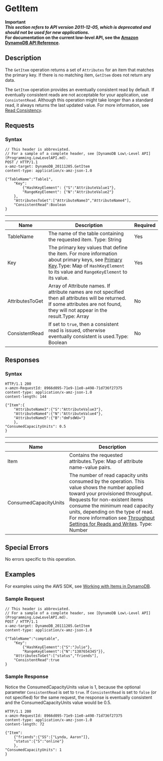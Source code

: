 # GetItem<a name="API_GetItem_v20111205"></a>

**Important**  
***This section refers to API version 2011\-12\-05, which is deprecated and should not be used for new applications\.***  
 **For documentation on the current low\-level API, see the [Amazon DynamoDB API Reference](http://docs.aws.amazon.com/amazondynamodb/latest/APIReference/)\.**

## Description<a name="API_GetItem_Description"></a>

The `GetItem` operation returns a set of `Attributes` for an item that matches the primary key\. If there is no matching item, `GetItem` does not return any data\.

The `GetItem` operation provides an eventually consistent read by default\. If eventually consistent reads are not acceptable for your application, use `ConsistentRead`\. Although this operation might take longer than a standard read, it always returns the last updated value\. For more information, see [Read Consistency](HowItWorks.ReadConsistency.md)\.

## Requests<a name="API_GetItem_RequestParameters"></a>

### Syntax<a name="API_GetItem_RequestParameters.syntax"></a>

```
// This header is abbreviated.
// For a sample of a complete header, see [DynamoDB Low\-Level API](Programming.LowLevelAPI.md).
POST / HTTP/1.1 
x-amz-target: DynamoDB_20111205.GetItem
content-type: application/x-amz-json-1.0 

{"TableName":"Table1",
 	"Key": 
		{"HashKeyElement": {"S":"AttributeValue1"},
		"RangeKeyElement": {"N":"AttributeValue2"} 
	},
	"AttributesToGet":["AttributeName3","AttributeName4"],
	"ConsistentRead":Boolean
}
```


****  

|  Name  |  Description  |  Required | 
| --- | --- | --- | 
|  TableName  |  The name of the table containing the requested item\.  Type: String  |  Yes  | 
|  Key  | The primary key values that define the item\. For more information about primary keys, see [Primary Key](HowItWorks.CoreComponents.md#HowItWorks.CoreComponents.PrimaryKey)\.Type: Map of `HashKeyElement` to its value and `RangeKeyElement` to its value\. | Yes | 
| AttributesToGet  | Array of Attribute names\. If attribute names are not specified then all attributes will be returned\. If some attributes are not found, they will not appear in the result\.Type: Array | No | 
| ConsistentRead  | If set to `true`, then a consistent read is issued, otherwise eventually consistent is used\.Type: Boolean | No | 

## Responses<a name="API_GetItem_ResponseElements"></a>

### Syntax<a name="API_GetItem_ResponseElements.syntax"></a>

```
HTTP/1.1 200 
x-amzn-RequestId: 8966d095-71e9-11e0-a498-71d736f27375 
content-type: application/x-amz-json-1.0
content-length: 144

{"Item":{
	"AttributeName3":{"S":"AttributeValue3"},
	"AttributeName4":{"N":"AttributeValue4"},
	"AttributeName5":{"B":"dmFsdWU="}
	},
"ConsumedCapacityUnits": 0.5
}
```


****  

|  Name  |  Description  | 
| --- | --- | 
|  Item  | Contains the requested attributes\.Type: Map of attribute name\-value pairs\. | 
| ConsumedCapacityUnits | The number of read capacity units consumed by the operation\. This value shows the number applied toward your provisioned throughput\. Requests for non\-existent items consume the minimum read capacity units, depending on the type of read\. For more information see [Throughput Settings for Reads and Writes](ProvisionedThroughput.md)\. Type: Number | 

## Special Errors<a name="API_GetItem_SpecialErrors"></a>

No errors specific to this operation\.

## Examples<a name="API_GetItem_Examples"></a>

 For examples using the AWS SDK, see [Working with Items in DynamoDB](WorkingWithItems.md)\.

### Sample Request<a name="API_GetItem_Examples_Request"></a>

```
// This header is abbreviated.
// For a sample of a complete header, see [DynamoDB Low\-Level API](Programming.LowLevelAPI.md).
POST / HTTP/1.1 
x-amz-target: DynamoDB_20111205.GetItem
content-type: application/x-amz-json-1.0 

{"TableName":"comptable",
	"Key":
		{"HashKeyElement":{"S":"Julie"},
		"RangeKeyElement":{"N":"1307654345"}},
	"AttributesToGet":["status","friends"],
	"ConsistentRead":true
}
```

### Sample Response<a name="API_GetItem_Examples_Response"></a>

Notice the ConsumedCapacityUnits value is 1, because the optional parameter `ConsistentRead` is set to `true`\. If `ConsistentRead` is set to `false` \(or not specified\) for the same request, the response is eventually consistent and the ConsumedCapacityUnits value would be 0\.5\.

```
HTTP/1.1 200 
x-amzn-RequestId: 8966d095-71e9-11e0-a498-71d736f27375 
content-type: application/x-amz-json-1.0
content-length: 72

{"Item":
	{"friends":{"SS":["Lynda, Aaron"]},
	"status":{"S":"online"}
	},
"ConsumedCapacityUnits": 1
}
```